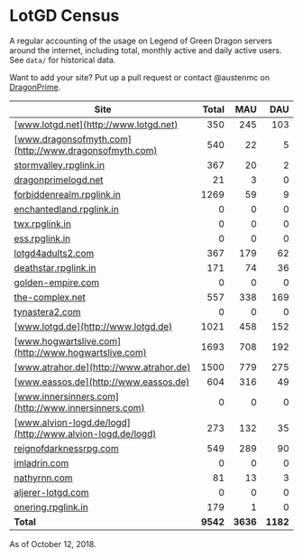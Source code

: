 # LotGD Census
A regular accounting of the usage on Legend of Green Dragon servers around the internet, including total, monthly active and daily active users. See `data/` for historical data.

Want to add your site? Put up a pull request or contact @austenmc on [DragonPrime](http://dragonprime.net).


Site | Total | MAU | DAU
--- | ---:| ---:| ---:
[www.lotgd.net](http://www.lotgd.net)|350|245|103
[www.dragonsofmyth.com](http://www.dragonsofmyth.com)|540|22|5
[stormvalley.rpglink.in](http://stormvalley.rpglink.in)|367|20|2
[dragonprimelogd.net](http://dragonprimelogd.net)|21|3|0
[forbiddenrealm.rpglink.in](http://forbiddenrealm.rpglink.in)|1269|59|9
[enchantedland.rpglink.in](http://enchantedland.rpglink.in)|0|0|0
[twx.rpglink.in](http://twx.rpglink.in)|0|0|0
[ess.rpglink.in](http://ess.rpglink.in)|0|0|0
[lotgd4adults2.com](http://lotgd4adults2.com)|367|179|62
[deathstar.rpglink.in](http://deathstar.rpglink.in)|171|74|36
[golden-empire.com](http://golden-empire.com)|0|0|0
[the-complex.net](http://the-complex.net)|557|338|169
[tynastera2.com](http://tynastera2.com)|0|0|0
[www.lotgd.de](http://www.lotgd.de)|1021|458|152
[www.hogwartslive.com](http://www.hogwartslive.com)|1693|708|192
[www.atrahor.de](http://www.atrahor.de)|1500|779|275
[www.eassos.de](http://www.eassos.de)|604|316|49
[www.innersinners.com](http://www.innersinners.com)|0|0|0
[www.alvion-logd.de/logd](http://www.alvion-logd.de/logd)|273|132|35
[reignofdarknessrpg.com](http://reignofdarknessrpg.com)|549|289|90
[imladrin.com](http://imladrin.com)|0|0|0
[nathyrnn.com](http://nathyrnn.com)|81|13|3
[aljerer-lotgd.com](http://aljerer-lotgd.com)|0|0|0
[onering.rpglink.in](http://onering.rpglink.in)|179|1|0
**Total**|**9542**|**3636**|**1182**

As of October 12, 2018.
